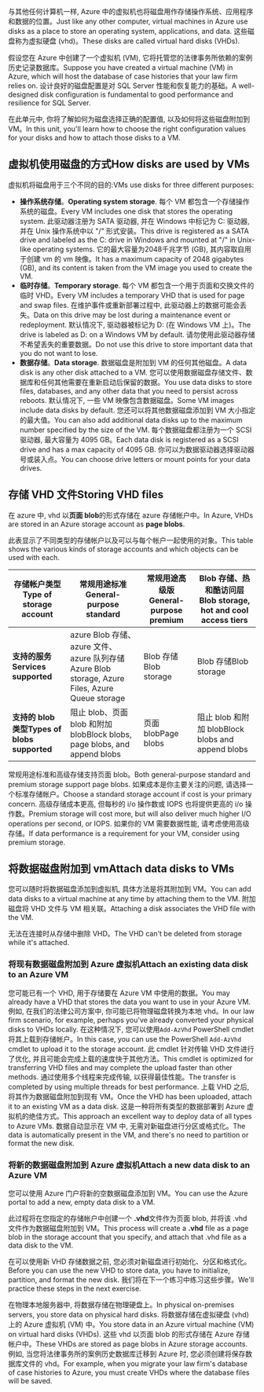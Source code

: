 <span data-ttu-id="26f81-101">与其他任何计算机一样, Azure 中的虚拟机也将磁盘用作存储操作系统、应用程序和数据的位置。</span><span class="sxs-lookup"><span data-stu-id="26f81-101">Just like any other computer, virtual machines in Azure use disks as a place to store an operating system, applications, and data.</span></span> <span data-ttu-id="26f81-102">这些磁盘称为虚拟硬盘 (vhd)。</span><span class="sxs-lookup"><span data-stu-id="26f81-102">These disks are called virtual hard disks (VHDs).</span></span>

<span data-ttu-id="26f81-103">假设您在 Azure 中创建了一个虚拟机 (VM), 它将托管您的法律事务所依赖的案例历史记录数据库。</span><span class="sxs-lookup"><span data-stu-id="26f81-103">Suppose you have created a virtual machine (VM) in Azure, which will host the database of case histories that your law firm relies on.</span></span> <span data-ttu-id="26f81-104">设计良好的磁盘配置是对 SQL Server 性能和恢复能力的基础。</span><span class="sxs-lookup"><span data-stu-id="26f81-104">A well-designed disk configuration is fundamental to good performance and resilience for SQL Server.</span></span>

<span data-ttu-id="26f81-105">在此单元中, 你将了解如何为磁盘选择正确的配置值, 以及如何将这些磁盘附加到 VM。</span><span class="sxs-lookup"><span data-stu-id="26f81-105">In this unit, you'll learn how to choose the right configuration values for your disks and how to attach those disks to a VM.</span></span>

## <a name="how-disks-are-used-by-vms"></a><span data-ttu-id="26f81-106">虚拟机使用磁盘的方式</span><span class="sxs-lookup"><span data-stu-id="26f81-106">How disks are used by VMs</span></span>

<span data-ttu-id="26f81-107">虚拟机将磁盘用于三个不同的目的:</span><span class="sxs-lookup"><span data-stu-id="26f81-107">VMs use disks for three different purposes:</span></span>

- <span data-ttu-id="26f81-108">**操作系统存储**。</span><span class="sxs-lookup"><span data-stu-id="26f81-108">**Operating system storage**.</span></span> <span data-ttu-id="26f81-109">每个 VM 都包含一个存储操作系统的磁盘。</span><span class="sxs-lookup"><span data-stu-id="26f81-109">Every VM includes one disk that stores the operating system.</span></span> <span data-ttu-id="26f81-110">此驱动器注册为 SATA 驱动器, 并在 Windows 中标记为 C: 驱动器, 并在 Unix 操作系统中以 "/" 形式安装。</span><span class="sxs-lookup"><span data-stu-id="26f81-110">This drive is registered as a SATA drive and labeled as the C: drive in Windows and mounted at "/" in Unix-like operating systems.</span></span> <span data-ttu-id="26f81-111">它的最大容量为2048千兆字节 (GB), 其内容取自用于创建 vm 的 vm 映像。</span><span class="sxs-lookup"><span data-stu-id="26f81-111">It has a maximum capacity of 2048 gigabytes (GB), and its content is taken from the VM image you used to create the VM.</span></span>
- <span data-ttu-id="26f81-112">**临时存储**。</span><span class="sxs-lookup"><span data-stu-id="26f81-112">**Temporary storage**.</span></span> <span data-ttu-id="26f81-113">每个 VM 都包含一个用于页面和交换文件的临时 VHD。</span><span class="sxs-lookup"><span data-stu-id="26f81-113">Every VM includes a temporary VHD that is used for page and swap files.</span></span> <span data-ttu-id="26f81-114">在维护事件或重新部署过程中, 此驱动器上的数据可能会丢失。</span><span class="sxs-lookup"><span data-stu-id="26f81-114">Data on this drive may be lost during a maintenance event or redeployment.</span></span> <span data-ttu-id="26f81-115">默认情况下, 驱动器被标记为 D: (在 Windows VM 上)。</span><span class="sxs-lookup"><span data-stu-id="26f81-115">The drive is labeled as D: on a Windows VM by default.</span></span> <span data-ttu-id="26f81-116">请勿使用此驱动器存储不希望丢失的重要数据。</span><span class="sxs-lookup"><span data-stu-id="26f81-116">Do not use this drive to store important data that you do not want to lose.</span></span>
- <span data-ttu-id="26f81-117">**数据存储**。</span><span class="sxs-lookup"><span data-stu-id="26f81-117">**Data storage**.</span></span> <span data-ttu-id="26f81-118">数据磁盘是附加到 VM 的任何其他磁盘。</span><span class="sxs-lookup"><span data-stu-id="26f81-118">A data disk is any other disk attached to a VM.</span></span> <span data-ttu-id="26f81-119">您可以使用数据磁盘存储文件、数据库和任何其他需要在重新启动后保留的数据。</span><span class="sxs-lookup"><span data-stu-id="26f81-119">You use data disks to store files, databases, and any other data that you need to persist across reboots.</span></span> <span data-ttu-id="26f81-120">默认情况下, 一些 VM 映像包含数据磁盘。</span><span class="sxs-lookup"><span data-stu-id="26f81-120">Some VM images include data disks by default.</span></span> <span data-ttu-id="26f81-121">您还可以将其他数据磁盘添加到 VM 大小指定的最大值。</span><span class="sxs-lookup"><span data-stu-id="26f81-121">You can also add additional data disks up to the maximum number specified by the size of the VM.</span></span> <span data-ttu-id="26f81-122">每个数据磁盘都注册为一个 SCSI 驱动器, 最大容量为 4095 GB。</span><span class="sxs-lookup"><span data-stu-id="26f81-122">Each data disk is registered as a SCSI drive and has a max capacity of 4095 GB.</span></span> <span data-ttu-id="26f81-123">你可以为数据驱动器选择驱动器号或装入点。</span><span class="sxs-lookup"><span data-stu-id="26f81-123">You can choose drive letters or mount points for your data drives.</span></span>

## <a name="storing-vhd-files"></a><span data-ttu-id="26f81-124">存储 VHD 文件</span><span class="sxs-lookup"><span data-stu-id="26f81-124">Storing VHD files</span></span>

<span data-ttu-id="26f81-125">在 azure 中, vhd 以**页面 blob**的形式存储在 azure 存储帐户中。</span><span class="sxs-lookup"><span data-stu-id="26f81-125">In Azure, VHDs are stored in an Azure storage account as **page blobs**.</span></span>

<span data-ttu-id="26f81-126">此表显示了不同类型的存储帐户以及可以与每个帐户一起使用的对象。</span><span class="sxs-lookup"><span data-stu-id="26f81-126">This table shows the various kinds of storage accounts and which objects can be used with each.</span></span>

|<span data-ttu-id="26f81-127">**存储帐户类型**</span><span class="sxs-lookup"><span data-stu-id="26f81-127">**Type of storage account**</span></span>|<span data-ttu-id="26f81-128">**常规用途标准**</span><span class="sxs-lookup"><span data-stu-id="26f81-128">**General-purpose standard**</span></span>|<span data-ttu-id="26f81-129">**常规用途高级版**</span><span class="sxs-lookup"><span data-stu-id="26f81-129">**General-purpose premium**</span></span>|<span data-ttu-id="26f81-130">**Blob 存储、热和酷访问层**</span><span class="sxs-lookup"><span data-stu-id="26f81-130">**Blob storage, hot and cool access tiers**</span></span>|
|-----|-----|-----|-----|
|<span data-ttu-id="26f81-131">**支持的服务**</span><span class="sxs-lookup"><span data-stu-id="26f81-131">**Services supported**</span></span>| <span data-ttu-id="26f81-132">azure Blob 存储、azure 文件、azure 队列存储</span><span class="sxs-lookup"><span data-stu-id="26f81-132">Azure Blob storage, Azure Files, Azure Queue storage</span></span> | <span data-ttu-id="26f81-133">Blob 存储</span><span class="sxs-lookup"><span data-stu-id="26f81-133">Blob storage</span></span> | <span data-ttu-id="26f81-134">Blob 存储</span><span class="sxs-lookup"><span data-stu-id="26f81-134">Blob storage</span></span>|
|<span data-ttu-id="26f81-135">**支持的 blob 类型**</span><span class="sxs-lookup"><span data-stu-id="26f81-135">**Types of blobs supported**</span></span>|<span data-ttu-id="26f81-136">阻止 blob、页面 blob 和附加 blob</span><span class="sxs-lookup"><span data-stu-id="26f81-136">Block blobs, page blobs, and append blobs</span></span> | <span data-ttu-id="26f81-137">页面 blob</span><span class="sxs-lookup"><span data-stu-id="26f81-137">Page blobs</span></span> | <span data-ttu-id="26f81-138">阻止 blob 和附加 blob</span><span class="sxs-lookup"><span data-stu-id="26f81-138">Block blobs and append blobs</span></span>|

<span data-ttu-id="26f81-139">常规用途标准和高级存储支持页面 blob。</span><span class="sxs-lookup"><span data-stu-id="26f81-139">Both general-purpose standard and premium storage support page blobs.</span></span> <span data-ttu-id="26f81-140">如果成本是你主要关注的问题, 请选择一个标准存储帐户。</span><span class="sxs-lookup"><span data-stu-id="26f81-140">Choose a standard storage account if cost is your primary concern.</span></span> <span data-ttu-id="26f81-141">高级存储成本更高, 但每秒的 i/o 操作数或 IOPS 也将提供更高的 i/o 操作数。</span><span class="sxs-lookup"><span data-stu-id="26f81-141">Premium storage will cost more, but will also deliver much higher I/O operations per second, or IOPS.</span></span> <span data-ttu-id="26f81-142">如果你的 VM 需要数据性能, 请考虑使用高级存储。</span><span class="sxs-lookup"><span data-stu-id="26f81-142">If data performance is a requirement for your VM, consider using premium storage.</span></span>

## <a name="attach-data-disks-to-vms"></a><span data-ttu-id="26f81-143">将数据磁盘附加到 vm</span><span class="sxs-lookup"><span data-stu-id="26f81-143">Attach data disks to VMs</span></span>

<span data-ttu-id="26f81-144">您可以随时将数据磁盘添加到虚拟机, 具体方法是将其附加到 VM。</span><span class="sxs-lookup"><span data-stu-id="26f81-144">You can add data disks to a virtual machine at any time by attaching them to the VM.</span></span> <span data-ttu-id="26f81-145">附加磁盘将 VHD 文件与 VM 相关联。</span><span class="sxs-lookup"><span data-stu-id="26f81-145">Attaching a disk associates the VHD file with the VM.</span></span> 

<span data-ttu-id="26f81-146">无法在连接时从存储中删除 VHD。</span><span class="sxs-lookup"><span data-stu-id="26f81-146">The VHD can't be deleted from storage while it's attached.</span></span>

### <a name="attach-an-existing-data-disk-to-an-azure-vm"></a><span data-ttu-id="26f81-147">将现有数据磁盘附加到 Azure 虚拟机</span><span class="sxs-lookup"><span data-stu-id="26f81-147">Attach an existing data disk to an Azure VM</span></span>

<span data-ttu-id="26f81-148">您可能已有一个 VHD, 用于存储要在 Azure VM 中使用的数据。</span><span class="sxs-lookup"><span data-stu-id="26f81-148">You may already have a VHD that stores the data you want to use in your Azure VM.</span></span> <span data-ttu-id="26f81-149">例如, 在我们的法律公司方案中, 你可能已将物理磁盘转换为本地 vhd。</span><span class="sxs-lookup"><span data-stu-id="26f81-149">In our law firm scenario, for example, perhaps you've already converted your physical disks to VHDs locally.</span></span> <span data-ttu-id="26f81-150">在这种情况下, 您可以使用`Add-AzVhd` PowerShell cmdlet 将其上载到存储帐户。</span><span class="sxs-lookup"><span data-stu-id="26f81-150">In this case, you can use the PowerShell `Add-AzVhd` cmdlet to upload it to the storage account.</span></span> <span data-ttu-id="26f81-151">此 cmdlet 针对传输 VHD 文件进行了优化, 并且可能会完成上载的速度快于其他方法。</span><span class="sxs-lookup"><span data-stu-id="26f81-151">This cmdlet is optimized for transferring VHD files and may complete the upload faster than other methods.</span></span> <span data-ttu-id="26f81-152">通过使用多个线程来完成传输, 以获得最佳性能。</span><span class="sxs-lookup"><span data-stu-id="26f81-152">The transfer is completed by using multiple threads for best performance.</span></span> <span data-ttu-id="26f81-153">上载 VHD 之后, 将其作为数据磁盘附加到现有 VM。</span><span class="sxs-lookup"><span data-stu-id="26f81-153">Once the VHD has been uploaded, attach it to an existing VM as a data disk.</span></span> <span data-ttu-id="26f81-154">这是一种将所有类型的数据部署到 Azure 虚拟机的绝佳方式。</span><span class="sxs-lookup"><span data-stu-id="26f81-154">This approach an excellent way to deploy data of all types to Azure VMs.</span></span> <span data-ttu-id="26f81-155">数据自动显示在 VM 中, 无需对新磁盘进行分区或格式化。</span><span class="sxs-lookup"><span data-stu-id="26f81-155">The data is automatically present in the VM, and there's no need to partition or format the new disk.</span></span>

### <a name="attach-a-new-data-disk-to-an-azure-vm"></a><span data-ttu-id="26f81-156">将新的数据磁盘附加到 Azure 虚拟机</span><span class="sxs-lookup"><span data-stu-id="26f81-156">Attach a new data disk to an Azure VM</span></span>

<span data-ttu-id="26f81-157">您可以使用 Azure 门户将新的空数据磁盘添加到 VM。</span><span class="sxs-lookup"><span data-stu-id="26f81-157">You can use the Azure portal to add a new, empty data disk to a VM.</span></span> 

<span data-ttu-id="26f81-158">此过程将在您指定的存储帐户中创建一个 **.vhd**文件作为页面 blob, 并将该 .vhd 文件作为数据磁盘附加到 VM。</span><span class="sxs-lookup"><span data-stu-id="26f81-158">This process will create a **.vhd** file as a page blob in the storage account that you specify, and attach that .vhd file as a data disk to the VM.</span></span>

<span data-ttu-id="26f81-159">在可以使用新 VHD 存储数据之前, 您必须对新磁盘进行初始化、分区和格式化。</span><span class="sxs-lookup"><span data-stu-id="26f81-159">Before you can use the new VHD to store data, you have to initialize, partition, and format the new disk.</span></span> <span data-ttu-id="26f81-160">我们将在下一个练习中练习这些步骤。</span><span class="sxs-lookup"><span data-stu-id="26f81-160">We'll practice these steps in the next exercise.</span></span>

<span data-ttu-id="26f81-161">在物理本地服务器中, 将数据存储在物理硬盘上。</span><span class="sxs-lookup"><span data-stu-id="26f81-161">In physical on-premises servers, you store data on physical hard disks.</span></span> <span data-ttu-id="26f81-162">将数据存储在虚拟硬盘 (vhd) 上的 Azure 虚拟机 (VM) 中。</span><span class="sxs-lookup"><span data-stu-id="26f81-162">You store data in an Azure virtual machine (VM) on virtual hard disks (VHDs).</span></span> <span data-ttu-id="26f81-163">这些 vhd 以页面 blob 的形式存储在 Azure 存储帐户中。</span><span class="sxs-lookup"><span data-stu-id="26f81-163">These VHDs are stored as page blobs in Azure storage accounts.</span></span> <span data-ttu-id="26f81-164">例如, 当您将法律事务所的案例历史数据库迁移到 Azure 时, 您必须创建将保存数据库文件的 vhd。</span><span class="sxs-lookup"><span data-stu-id="26f81-164">For example, when you migrate your law firm's database of case histories to Azure, you must create VHDs where the database files will be saved.</span></span>
